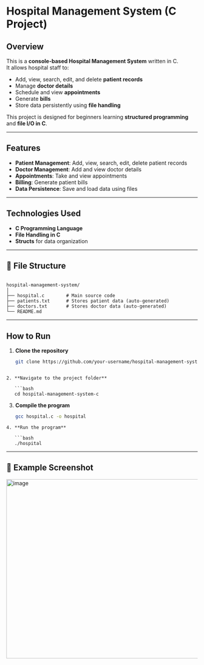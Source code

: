 # Hospital Management System (C Project)

##  Overview
This is a **console-based Hospital Management System** written in C.  
It allows hospital staff to:
- Add, view, search, edit, and delete **patient records**
- Manage **doctor details**
- Schedule and view **appointments**
- Generate **bills**
- Store data persistently using **file handling**

This project is designed for beginners learning **structured programming** and **file I/O in C**.

---

##  Features
-  **Patient Management**: Add, view, search, edit, delete patient records  
-  **Doctor Management**: Add and view doctor details  
-  **Appointments**: Take and view appointments  
-  **Billing**: Generate patient bills  
-  **Data Persistence**: Save and load data using files  

---

##  Technologies Used
- **C Programming Language**
- **File Handling in C**
- **Structs** for data organization

---

## 📂 File Structure
```

hospital-management-system/
│
├── hospital.c        # Main source code
├── patients.txt      # Stores patient data (auto-generated)
├── doctors.txt       # Stores doctor data (auto-generated)
└── README.md

````
---

##  How to Run
1. **Clone the repository**
   ```bash
   git clone https://github.com/your-username/hospital-management-system-c.git
````

2. **Navigate to the project folder**

   ```bash
   cd hospital-management-system-c
````
3. **Compile the program**

   ```bash
   gcc hospital.c -o hospital
````
4. **Run the program**

   ```bash
   ./hospital
````

---

## 📸 Example Screenshot
<img width="946" height="472" alt="image" src="https://github.com/user-attachments/assets/2dd8dafa-03a4-4f68-9d83-d036bf566146" />
